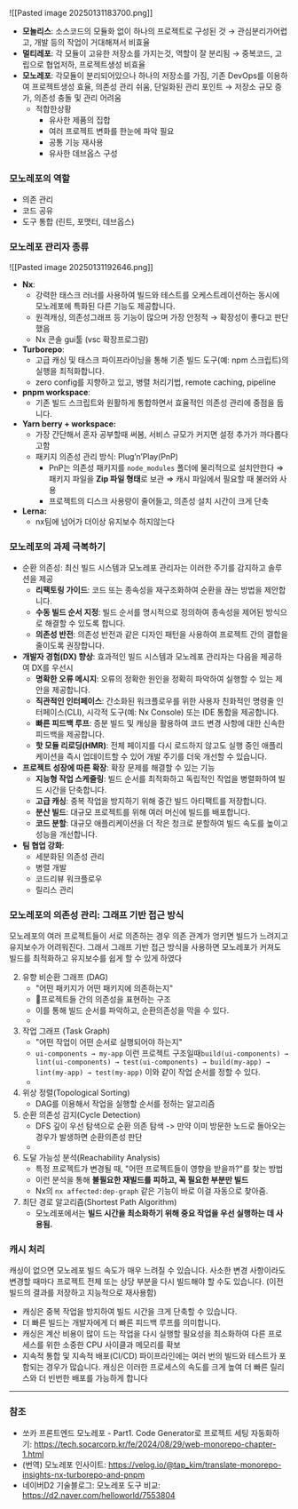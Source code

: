 ![[Pasted image 20250131183700.png]]
- **모놀리스**: 소스코드의 모듈화 없이 하나의 프로젝트로 구성된 것 → 관심분리가어렵고, 개발 등의 작업이 거대해져서 비효율
- **멀티레포**: 각 모듈이 고유한 저장소를 가지는것, 역할이 잘 분리됨 → 중복코드, 고립으로 협업저하, 프로젝트생성 비효율
- **모노레포**: 각모듈이 분리되어있으나 하나의 저장소를 가짐, 기존 DevOps를 이용하여 프로젝트생성 효율, 의존성 관리 쉬움, 단일화된 관리 포인트 → 저장소 규모 증가, 의존성 충돌 및 관리 어려움
	- 적합한상황
	    - 유사한 제품의 집합
	    - 여러 프로젝트 변화를 한눈에 파악 필요
	    - 공통 기능 재사용
	    - 유사한 데브옵스 구성

### 모노레포의 역할
- 의존 관리
- 코드 공유
- 도구 통합 (린트, 포맷터, 데브옵스)

### 모노레포 관리자 종류
![[Pasted image 20250131192646.png]]
- **Nx**: 
	- 강력한 태스크 러너를 사용하여 빌드와 테스트를 오케스트레이션하는 동시에 모노레포에 특화된 다른 기능도 제공합니다.
	- 원격캐싱, 의존성그래프 등 기능이 많으며 가장 안정적 → 확장성이 좋다고 판단했음
	- Nx 콘솔 gui툴 (vsc 확장프로그럄)
- **Turborepo**: 
	- 고급 캐싱 및 태스크 파이프라이닝을 통해 기존 빌드 도구(예: npm 스크립트)의 실행을 최적화합니다.
	- zero config를 지향하고 있고, 병렬 처리기법, remote caching, pipeline
- **pnpm workspace**: 
	- 기존 빌드 스크립트와 원활하게 통합하면서 효율적인 의존성 관리에 중점을 둡니다.
- **Yarn berry + workspace:**
    - 가장 간단해서 혼자 공부할때 써봄, 서비스 규모가 커지면 설정 추가가 까다롭다고함
    - 패키지 의존성 관리 방식: Plug’n’Play(PnP)
        - PnP는 의존성 패키지를 `node_modules` 폴더에 물리적으로 설치안한다 ⇒ 패키지 파일을 **Zip 파일 형태**로 보관 ⇒ 캐시 파일에서 필요할 때 불러와 사용
        - 프로젝트의 디스크 사용량이 줄어들고, 의존성 설치 시간이 크게 단축
- **Lerna:**
    - nx팀에 넘어가 더이상 유지보수 하지않는다

### 모노레포의 과제 극복하기
- 순환 의존성: 최신 빌드 시스템과 모노레포 관리자는 이러한 주기를 감지하고 솔루션을 제공
	- **리팩토링 가이드**: 코드 또는 종속성을 재구조화하여 순환을 끊는 방법을 제안합니다.
	- **수동 빌드 순서 지정**: 빌드 순서를 명시적으로 정의하여 종속성을 제어된 방식으로 해결할 수 있도록 합니다.
	- **의존성 반전**: 의존성 반전과 같은 디자인 패턴을 사용하여 프로젝트 간의 결합을 줄이도록 권장합니다.
- **개발자 경험(DX) 향상**: 효과적인 빌드 시스템과 모노레포 관리자는 다음을 제공하여 DX를 우선시
	- **명확한 오류 메시지**: 오류의 정확한 원인을 정확히 파악하여 실행할 수 있는 제안을 제공합니다.
	- **직관적인 인터페이스**: 간소화된 워크플로우를 위한 사용자 친화적인 명령줄 인터페이스(CLI), 시각적 도구(예: Nx Console) 또는 IDE 통합을 제공합니다.
	- **빠른 피드백 루프**: 증분 빌드 및 캐싱을 활용하여 코드 변경 사항에 대한 신속한 피드백을 제공합니다.
	- **핫 모듈 리로딩(HMR)**: 전체 페이지를 다시 로드하지 않고도 실행 중인 애플리케이션을 즉시 업데이트할 수 있어 개발 주기를 더욱 개선할 수 있습니다.
- **프로젝트 성장에 따른 확장**: 확장 문제를 해결할 수 있는 기능
	- **지능형 작업 스케줄링**: 빌드 순서를 최적화하고 독립적인 작업을 병렬화하여 빌드 시간을 단축합니다.
	- **고급 캐싱**: 중복 작업을 방지하기 위해 중간 빌드 아티팩트를 저장합니다.
	- **분산 빌드**: 대규모 프로젝트를 위해 여러 머신에 빌드를 배포합니다.
	- **코드 분할**: 대규모 애플리케이션을 더 작은 청크로 분할하여 빌드 속도를 높이고 성능을 개선합니다.
- **팀 협업 강화**:
	- 세분화된 의존성 관리
	- 병렬 개발
	- 코드리뷰 워크플로우
	- 릴리스 관리

### 모노레포의 의존성 관리: 그래프 기반 접근 방식
모노레포의 여러 프로젝트들이 서로 의존하는 경우 의존 관계가 엉키면 빌드가 느려지고 유지보수가 어려워진다. 그래서 그래프 기반 접근 방식을 사용하면 모노레포가 커져도 빌드를 최적화하고 유지보수를 쉽게 할 수 있게 하였다

2. 유향 비순환 그래프 (DAG)
	- "어떤 패키지가 어떤 패키지에 의존하는지"
	- 프로젝트들 간의 의존성을 표현하는 구조
	- 이를 통해 빌드 순서를 파악하고, 순환의존성을 막을 수 있다.
	- 
3. 작업 그래프 (Task Graph)
	- "어떤 작업이 어떤 순서로 실행되어야 하는지"
	- `ui-components → my-app` 이런 프로젝트 구조일때`build(ui-components) → lint(ui-components) → test(ui-components) → build(my-app) → lint(my-app) → test(my-app)` 이와 같이 작업 순서를 정할 수 있다.
	- 
4. 위상 정렬(Topological Sorting)
	- DAG를 이용해서 작업을 실행할 순서를 정하는 알고리즘
5. 순환 의존성 감지(Cycle Detection)
	- DFS 깊이 우선 탐색으로 순환 의존 탐색 -> 만약 이미 방문한 노드로 돌아오는 경우가 발생하면 순환의존성 판단
	- 
6. 도달 가능성 분석(Reachability Analysis)
	- 특정 프로젝트가 변경될 때, "어떤 프로젝트들이 영향을 받을까?"를 찾는 방법
	- 이런 분석을 통해 **불필요한 재빌드를 피하고, 꼭 필요한 부분만 빌드**
	- Nx의 `nx affected:dep-graph` 같은 기능이 바로 이걸 자동으로 찾아줌.
7. 최단 경로 알고리즘(Shortest Path Algorithm)
	- 모노레포에서는 **빌드 시간을 최소화하기 위해 중요 작업을 우선 실행하는 데 사용됨.**


### 캐시 처리
캐싱이 없으면 모노레포 빌드 속도가 매우 느려질 수 있습니다. 사소한 변경 사항이라도 변경할 때마다 프로젝트 전체 또는 상당 부분을 다시 빌드해야 할 수도 있습니다. (이전 빌드의 결과를 저장하고 지능적으로 재사용함)

- 캐싱은 중복 작업을 방지하여 빌드 시간을 크게 단축할 수 있습니다.
- 더 빠른 빌드는 개발자에게 더 빠른 피드백 루프를 의미합니다.
- 캐싱은 계산 비용이 많이 드는 작업을 다시 실행할 필요성을 최소화하여 다른 프로세스를 위한 소중한 CPU 사이클과 메모리를 확보
- 지속적 통합 및 지속적 배포(CI/CD) 파이프라인에는 여러 번의 빌드와 테스트가 포함되는 경우가 많습니다. 캐싱은 이러한 프로세스의 속도를 크게 높여 더 빠른 릴리스와 더 빈번한 배포를 가능하게 합니다


---
### 참조
- 쏘카 프론트엔드 모노레포 - Part1. Code Generator로 프로젝트 세팅 자동화하기: https://tech.socarcorp.kr/fe/2024/08/29/web-monorepo-chapter-1.html
- (번역) 모노레포 인사이트: https://velog.io/@tap_kim/translate-monorepo-insights-nx-turborepo-and-pnpm
- 네이버D2 기술블로그: 모노레포 도구 비교: https://d2.naver.com/helloworld/7553804